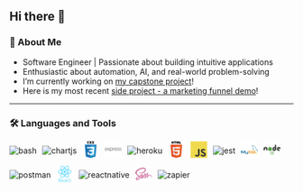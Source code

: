## Hi there 👋

### 🔭 About Me 

- Software Engineer | Passionate about building intuitive applications
- Enthusiastic about automation, AI, and real-world problem-solving
- I’m currently working on [my capstone project](https://github.com/cecilialeung05/capstone-project)!
- Here is my most recent [side project - a marketing funnel demo](https://github.com/cecilialeung05/marketing-funnel-demo)! 

---
### 🛠 Languages and Tools
<p style="display: flex; gap: 10px; flex-wrap: wrap; align-items: center;">
  <a href="https://www.gnu.org/software/bash/" target="_blank" style="text-decoration: none; border-bottom: none;">
    <img src="https://www.vectorlogo.zone/logos/gnu_bash/gnu_bash-icon.svg" alt="bash" width="30" height="30"/>
  </a>
  <a href="https://www.chartjs.org" target="_blank" style="text-decoration: none; border-bottom: none;">
    <img src="https://www.chartjs.org/media/logo-title.svg" alt="chartjs" width="30" height="30"/>
  </a>
  <a href="https://www.w3schools.com/css/" target="_blank" style="text-decoration: none; border-bottom: none;">
    <img src="https://raw.githubusercontent.com/devicons/devicon/master/icons/css3/css3-original-wordmark.svg" alt="css3" width="30" height="30"/>
  </a>
  <a href="https://expressjs.com" target="_blank" style="text-decoration: none; border-bottom: none;">
    <img src="https://raw.githubusercontent.com/devicons/devicon/master/icons/express/express-original-wordmark.svg" alt="express" width="30" height="30"/>
  </a>
  <a href="https://heroku.com" target="_blank" style="text-decoration: none; border-bottom: none;">
    <img src="https://www.vectorlogo.zone/logos/heroku/heroku-icon.svg" alt="heroku" width="30" height="30"/>
  </a>
  <a href="https://www.w3.org/html/" target="_blank" style="text-decoration: none; border-bottom: none;">
    <img src="https://raw.githubusercontent.com/devicons/devicon/master/icons/html5/html5-original-wordmark.svg" alt="html5" width="30" height="30"/>
  </a>
  <a href="https://developer.mozilla.org/en-US/docs/Web/JavaScript" target="_blank" style="text-decoration: none; border-bottom: none;">
    <img src="https://raw.githubusercontent.com/devicons/devicon/master/icons/javascript/javascript-original.svg" alt="javascript" width="30" height="30"/>
  </a>
  <a href="https://jestjs.io" target="_blank" style="text-decoration: none; border-bottom: none;">
    <img src="https://www.vectorlogo.zone/logos/jestjsio/jestjsio-icon.svg" alt="jest" width="30" height="30"/>
  </a>
  <a href="https://www.mysql.com/" target="_blank" style="text-decoration: none; border-bottom: none;">
    <img src="https://raw.githubusercontent.com/devicons/devicon/master/icons/mysql/mysql-original-wordmark.svg" alt="mysql" width="30" height="30"/>
  </a>
  <a href="https://nodejs.org" target="_blank" style="text-decoration: none; border-bottom: none;">
    <img src="https://raw.githubusercontent.com/devicons/devicon/master/icons/nodejs/nodejs-original-wordmark.svg" alt="nodejs" width="30" height="30"/>
  </a>
  <a href="https://postman.com" target="_blank" style="text-decoration: none; border-bottom: none;">
    <img src="https://www.vectorlogo.zone/logos/getpostman/getpostman-icon.svg" alt="postman" width="30" height="30"/>
  </a>
  <a href="https://reactjs.org/" target="_blank" style="text-decoration: none; border-bottom: none;">
    <img src="https://raw.githubusercontent.com/devicons/devicon/master/icons/react/react-original-wordmark.svg" alt="react" width="30" height="30"/>
  </a>
  <a href="https://reactnative.dev/" target="_blank" style="text-decoration: none; border-bottom: none;">
    <img src="https://reactnative.dev/img/header_logo.svg" alt="reactnative" width="30" height="30"/>
  </a>
  <a href="https://sass-lang.com" target="_blank" style="text-decoration: none; border-bottom: none;">
    <img src="https://raw.githubusercontent.com/devicons/devicon/master/icons/sass/sass-original.svg" alt="sass" width="30" height="30"/>
  </a>
  <a href="https://zapier.com" target="_blank" style="text-decoration: none; border-bottom: none;">
    <img src="https://www.vectorlogo.zone/logos/zapier/zapier-icon.svg" alt="zapier" width="30" height="30"/>
  </a>
</p>
